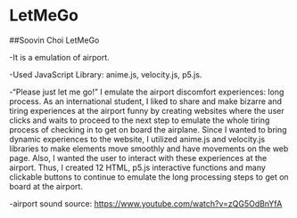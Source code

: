 # LetMeGo

##Soovin Choi LetMeGo

-It is a emulation of airport.

-Used JavaScript Library: anime.js, velocity.js, p5.js.

-“Please just let me go!” I emulate the airport discomfort experiences: long process. As an international student, I liked to share and make bizarre and tiring experiences at the airport funny by creating websites where the user clicks and waits to proceed to the next step to emulate the whole tiring process of checking in to get on board the airplane. Since I wanted to bring dynamic experiences to the website, I utilized anime.js and velocity.js libraries to make elements move smoothly and have movements on the web page. Also, I wanted the user to interact with these experiences at the airport. Thus, I created 12 HTML, p5.js interactive functions and many clickable buttons to continue to emulate the long processing steps to get on board at the airport.

-airport sound source: https://www.youtube.com/watch?v=zQG5OdBnYfA
